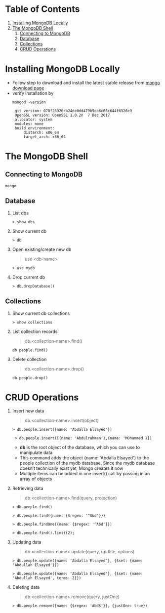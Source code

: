# Table of Contents
1. [Installing MongoDB Locally](#installing-mongodb-locally)
1. [The MongoDB Shell](#the-mongodb-shell)
    1. [Connecting to MongoDB](#connecting-to-mongodb)
    1. [Database](#database)
    1. [Collections](#collections)
    1. [CRUD Operations](#crud-operations)

# Installing MongoDB Locally 
- Follow step to download and install the latest stable release from [mongo download page](https://www.mongodb.com/download-center?#community)
- verify installation by
    ```shell
    mongod -version
    ```
    ```b version v3.4.10
     git version: 078f28920cb24de0dd479b5ea6c66c644f6326e9
     OpenSSL version: OpenSSL 1.0.2n  7 Dec 2017
     allocator: system
     modules: none
     build environment:
         distarch: x86_64
         target_arch: x86_64
     ```

    
# The MongoDB Shell 

## Connecting to MongoDB 
```
mongo
```
## Database
1. List dbs
    ```
    > show dbs
    ```
1. Show current db
    ```
    > db
    ```
1. Open existing/create new db
    > use \<db-name\>
    ```
    > use mydb
    ```
1. Drop current db
    ```
    > db.dropDatabase()
    ```
## Collections
1. Show current db collections
    ```
    > show collections
    ```
1. List collection records
    > db.\<collection-name\>.find()
    
    ```
    db.people.find()
    ```
    
1. Delete collection
    > db.\<collection-name\>.drop()
    ```
   db.people.drop()
   ```
# CRUD Operations
1. Insert new data
    > db.\<collection-name\>.insert(object)
  
    ```
    > db.people.insert({name: 'Abdalla Elsayed'})
   ```
   ```
    > db.people.insert([{name: 'Abdulrahman'},{name: 'MOhammed'}])
    ```
    - __db__ is the root object of the database, which you can use to manipulate data 
    - This command adds the object {name: 'Abdalla Elsayed'} to the people collection of the mydb database. Since the mydb database doesn’t technically exist yet, Mongo creates it now 
    - Multiple items can be added in one insert() call by passing in an array of objects 
   
1. Retrieving data
    > db.\<collection-name\>.find(query, projection)
    ```
    > db.people.find() 
    ```
    ```
    > db.people.find({name: {$regex: '^Abd'}})  
    ```
    ```
    > db.people.findOne({name: {$regex: '^Abd'}}) 
    ```
    ```
    > db.people.find().limit(2); 
    ```
       
1. Updating data
    > db.\<collection-name\>.update(query, update, options)
    ```
    > db.people.update({name: 'Abdalla Elsayed'}, {$set: {name: 'Abdullah Elsayed'}}) 
    ```
    ```
    > db.people.update({name: 'Abdalla Elsayed'}, {$set: {name: 'Abdullah Elsayed', terms: 2}}) 
    ```
1. Deleting data
    > db.\<collection-name\>.remove(query, justOne)
    ```
   > db.people.remove({name: {$regex: 'Abd$'}}, {justOne: true})
   ```


   